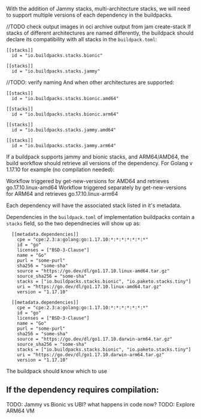 With the addition of Jammy stacks, multi-architecture stacks, we will need to
support multiple versions of each dependency in the buildpacks.

//TODO check output images in oci archive output from jam create-stack
If stacks of different architectures are named differently, the buildpack
should declare its compatibility with all stacks in the `buildpack.toml`:
```
[[stacks]]
  id = "io.buildpacks.stacks.bionic"

[[stacks]]
  id = "io.buildpacks.stacks.jammy"
```

//TODO: verify naming
And when other architectures are supported:
```
[[stacks]]
  id = "io.buildpacks.stacks.bionic.amd64"

[[stacks]]
  id = "io.buildpacks.stacks.bionic.arm64"

[[stacks]]
  id = "io.buildpacks.stacks.jammy.amd64"

[[stacks]]
  id = "io.buildpacks.stacks.jammy.arm64"
```

If a buildpack supports jammy and bionic stacks, and ARM64/AMD64, the build
workflow should retrieve all versions of the dependency. For Golang v 1.17.10
for example (no compilation needed):

Workflow triggered by get-new-versions for AMD64 and retrieves go.17.10.linux-amd64
Workflow triggered separately by get-new-versions for ARM64 and retrieves go.17.10.linux-arm64

Each dependency will have the associated stack listed in it's metadata.

Dependencies in the `buildpack.toml` of implementation buildpacks contain a
`stacks` field, so the two dependnecies will show up as:
```
  [[metadata.dependencies]]
    cpe = "cpe:2.3:a:golang:go:1.17.10:*:*:*:*:*:*:*"
    id = "go"
    licenses = ["BSD-3-Clause"]
    name = "Go"
    purl = "some-purl"
    sha256 = "some-sha"
    source = "https://go.dev/dl/go1.17.10.linux-amd64.tar.gz"
    source_sha256 = "some-sha"
    stacks = ["io.buildpacks.stacks.bionic", "io.paketo.stacks.tiny"]
    uri = "https://go.dev/dl/go1.17.10.linux-amd64.tar.gz"
    version = "1.17.10"

  [[metadata.dependencies]]
    cpe = "cpe:2.3:a:golang:go:1.17.10:*:*:*:*:*:*:*"
    id = "go"
    licenses = ["BSD-3-Clause"]
    name = "Go"
    purl = "some-purl"
    sha256 = "some-sha"
    source = "https://go.dev/dl/go1.17.10.darwin-arm64.tar.gz"
    source_sha256 = "some-sha"
    stacks = ["io.buildpacks.stacks.bionic", "io.paketo.stacks.tiny"]
    uri = "https://go.dev/dl/go1.17.10.darwin-arm64.tar.gz"
    version = "1.17.10"
```

The buildpack should know which to use


## If the dependency requires compilation:
TODO: Jammy vs Bionic vs UBI? what happens in code now?
TODO: Explore ARM64 VM

